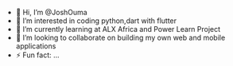 - 👋 Hi, I’m @JoshOuma
- 👀 I’m interested in coding python,dart with flutter
- 🌱 I’m currently learning at ALX Africa and Power Learn Project
- 💞️ I’m looking to collaborate on building my own web and mobile applications
- ⚡ Fun fact: ...

<!---
JoshOuma/JoshOuma is a ✨ special ✨ repository because its `README.md` (this file) appears on your GitHub profile.
You can click the Preview link to take a look at your changes.
--->
